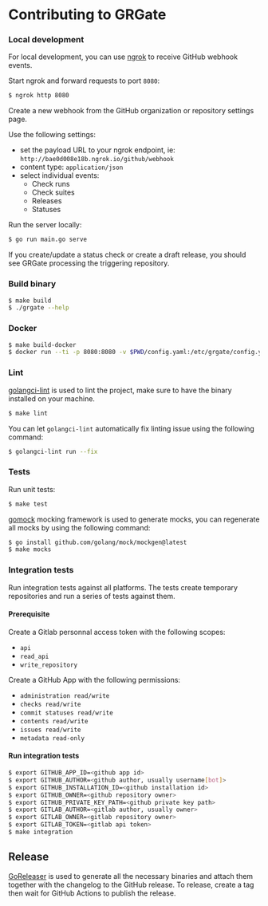 Contributing to GRGate
======================

### Local development

For local development, you can use [ngrok](https://ngrok.com/) to receive
GitHub webhook events.

Start ngrok and forward requests to port `8080`:

```bash
$ ngrok http 8080
```

Create a new webhook from the GitHub organization or repository settings page.

Use the following settings:
- set the payload URL to your ngrok endpoint, ie:
  `http://bae0d008e18b.ngrok.io/github/webhook`
- content type: `application/json`
- select individual events:
  - Check runs
  - Check suites
  - Releases
  - Statuses

Run the server locally:
```bash
$ go run main.go serve
```

If you create/update a status check or create a draft release, you should see
GRGate processing the triggering repository.

### Build binary

```bash
$ make build
$ ./grgate --help
```

### Docker

```bash
$ make build-docker
$ docker run --ti -p 8080:8080 -v $PWD/config.yaml:/etc/grgate/config.yaml ghcr.io/fikaworks/grgate
```

### Lint

[golangci-lint](https://golangci-lint.run) is used to lint the project, make
sure to have the binary installed on your machine.

```bash
$ make lint
```

You can let `golangci-lint` automatically fix linting issue using the following
command:

```bash
$ golangci-lint run --fix
```

### Tests

Run unit tests:

```bash
$ make test
```

[gomock](https://github.com/golang/mock) mocking framework is used to generate
mocks, you can regenerate all mocks by using the following command:

```bash
$ go install github.com/golang/mock/mockgen@latest
$ make mocks
```

### Integration tests

Run integration tests against all platforms. The tests create temporary
repositories and run a series of tests against them.

#### Prerequisite

Create a Gitlab personnal access token with the following scopes:
- `api`
- `read_api`
- `write_repository`

Create a GitHub App with the following permissions:
- `administration read/write`
- `checks read/write`
- `commit statuses read/write`
- `contents read/write`
- `issues read/write`
- `metadata read-only`

#### Run integration tests

```bash
$ export GITHUB_APP_ID=<github app id>
$ export GITHUB_AUTHOR=<github author, usually username[bot]>
$ export GITHUB_INSTALLATION_ID=<github installation id>
$ export GITHUB_OWNER=<github repository owner>
$ export GITHUB_PRIVATE_KEY_PATH=<github private key path>
$ export GITLAB_AUTHOR=<gitlab author, usually owner>
$ export GITLAB_OWNER=<gitlab repository owner>
$ export GITLAB_TOKEN=<gitlab api token>
$ make integration
```

## Release

[GoReleaser](https://goreleaser.com/) is used to generate all the necessary
binaries and attach them together with the changelog to the GitHub release. To
release, create a tag then wait for GitHub Actions to publish the release.
